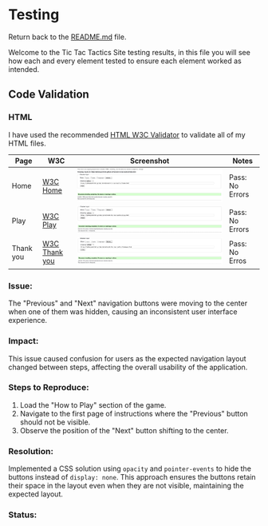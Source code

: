 # Testing

Return back to the [README.md](README.md) file.

Welcome to the Tic Tac Tactics Site testing results, in this file you will see how each and every element tested to ensure each element worked as intended.

## Code Validation

### HTML

I have used the recommended [HTML W3C Validator](https://validator.w3.org) to validate all of my HTML files.

| Page | W3C                                                                                                                         | Screenshot | Notes |
| ---- | --------------------------------------------------------------------------------------------------------------------------- | ---------- | ----- |
| Home | [W3C Home](https://validator.w3.org/nu/?doc=https%3A%2F%2Fjohnnysontrinh.github.io%2Fvalorant-tic-tac-tactics%2Findex.html) | ![Screenshot](documentation/test/html-validator-home.png)| Pass: No Errors |
| Play | [W3C Play](https://validator.w3.org/nu/?doc=https%3A%2F%2Fjohnnysontrinh.github.io%2Fvalorant-tic-tac-tactics%2Fplay.html) | ![Screenshot](documentation/test/html-validator-play.png) | Pass: No Errors |
| Thank you | [W3C Thank you](https://validator.w3.org/nu/?doc=https%3A%2F%2Fjohnnysontrinh.github.io%2Fvalorant-tic-tac-tactics%2Fthankyou.html) | ![Screenshot](documentation/test/html-validator-thankyou.png) | Pass: No Erros |

### Issue:

The "Previous" and "Next" navigation buttons were moving to the center when one of them was hidden, causing an inconsistent user interface experience.

### Impact:

This issue caused confusion for users as the expected navigation layout changed between steps, affecting the overall usability of the application.

### Steps to Reproduce:

1. Load the "How to Play" section of the game.
2. Navigate to the first page of instructions where the "Previous" button should not be visible.
3. Observe the position of the "Next" button shifting to the center.

### Resolution:

Implemented a CSS solution using `opacity` and `pointer-events` to hide the buttons instead of `display: none`. This approach ensures the buttons retain their space in the layout even when they are not visible, maintaining the expected layout.

### Status:

